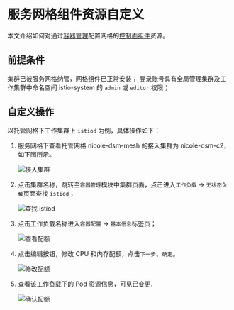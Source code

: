 # 服务网格组件资源自定义

本文介绍如何对通过[容器管理](../../../kpanda/user-guide/workloads/create-deployment.md)配置网格的[控制面组件](../../intro/comp-archi-ui/cp-component.md)资源。

## 前提条件

集群已被服务网格纳管，网格组件已正常安装；
登录账号具有全局管理集群及工作集群中命名空间 istio-system 的 `admin` 或 `editor` 权限；

## 自定义操作

以托管网格下工作集群上 `istiod` 为例，具体操作如下：

1. 服务网格下查看托管网格 nicole-dsm-mesh 的接入集群为 nicole-dsm-c2，如下图所示。

    ![接入集群](https://docs.daocloud.io/daocloud-docs-images/docs/mspider/user-guide/mesh-config/images/meshrcfg01.png)

2. 点击集群名称，跳转至`容器管理`模块中集群页面，点击进入`工作负载` -> `无状态负载`页面查找 `istiod`；

    ![查找 istiod](https://docs.daocloud.io/daocloud-docs-images/docs/mspider/user-guide/mesh-config/images/meshrcfg02.png)

3. 点击工作负载名称进入`容器配置` -> `基本信息`标签页；

    ![查看配额](https://docs.daocloud.io/daocloud-docs-images/docs/mspider/user-guide/mesh-config/images/meshrcfg03.png)

4. 点击编辑按钮，修改 CPU 和内存配额，点击`下一步`、`确定`。

    ![修改配额](https://docs.daocloud.io/daocloud-docs-images/docs/mspider/user-guide/mesh-config/images/meshrcfg04.png)

5. 查看该工作负载下的 Pod 资源信息，可见已变更.

    ![确认配额](https://docs.daocloud.io/daocloud-docs-images/docs/mspider/user-guide/mesh-config/images/meshrcfg05.png)


